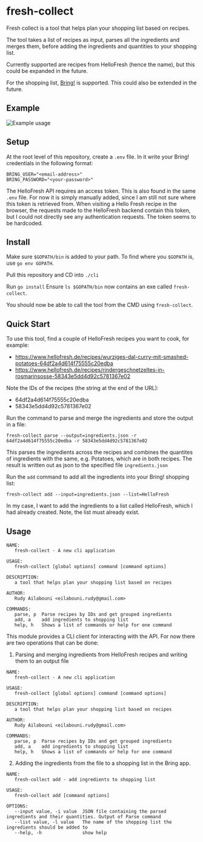 # fresh-collect
Fresh collect is a tool that helps plan your shopping list based on recipes. 

The tool takes a list of recipes as input, parses all the ingredients and merges them, before adding the ingredients and quantities to your shopping list. 

Currently supported are recipes from HelloFresh (hence the name), but this could be expanded in the future.

For the shopping list, [Bring!](https://www.getbring.com/en/home) is supported. This could also be extended in the future. 

## Example
![Example usage](./assets/usage.gif)

## Setup
At the root level of this repository, create a `.env` file. In it write your Bring! credentials in the following format:
```
BRING_USER="<email-address>"
BRING_PASSWORD="<your-password>"
```

The HelloFresh API requires an access token. This is also found in the same `.env` file. For now it is simply manually added, since I am still not sure where this token is retrieved from. 
When visiting a Hello Fresh recipe in the browser, the requests made to the HelloFresh backend contain this token, but I could not directly see any authentication requests. The token seems to be hardcoded. 

## Install
Make sure `$GOPATH/bin` is added to your path. To find where you `$GOPATH` is, use `go env GOPATH`.

Pull this repository and CD into `./cli` 

Run `go install`
Ensure `ls $GOPATH/bin` now contains an exe called `fresh-collect`. 

You should now be able to call the tool from the CMD using `fresh-collect`.

## Quick Start
To use this tool, find a couple of HelloFresh recipes you want to cook, for example:
* https://www.hellofresh.de/recipes/wurziges-dal-curry-mit-smashed-potatoes-64df2a4d614f75555c20edba
* https://www.hellofresh.de/recipes/rindergeschnetzeltes-in-rosmarinsosse-58343e5dd4d92c5781367e02

Note the IDs of the recipes (the string at the end of the URL):
* 64df2a4d614f75555c20edba
* 58343e5dd4d92c5781367e02

Run the command to parse and merge the ingredients and store the output in a file:

`fresh-collect parse --output=ingredients.json -r 64df2a4d614f75555c20edba -r 58343e5dd4d92c5781367e02`

This parses the ingredients across the recipes and combines the quantites of ingredients with the same, e.g. Potatoes, which are in both recipes.
The result is written out as json to the specified file `ingredients.json`

Run the `add` command to add all the ingredients into your Bring! shopping list:

`fresh-collect add --input=ingredients.json --list=HelloFresh`

In my case, I want to add the ingredients to a list called HelloFresh, which I had already created. Note, the list must already exist.

## Usage
```
NAME:
   fresh-collect - A new cli application

USAGE:
   fresh-collect [global options] command [command options]

DESCRIPTION:
   a tool that helps plan your shopping list based on recipes

AUTHOR:
   Rudy Ailabouni <eilabouni.rudy@gmail.com>

COMMANDS:
   parse, p  Parse recipes by IDs and get grouped ingredients
   add, a    add ingredients to shopping list
   help, h   Shows a list of commands or help for one command

```

This module provides a CLI client for interacting with the API. For now there are two operations that can be done:
1. Parsing and merging ingredients from HelloFresh recipes and writing them to an output file
```
NAME:
   fresh-collect - A new cli application

USAGE:
   fresh-collect [global options] command [command options]

DESCRIPTION:
   a tool that helps plan your shopping list based on recipes

AUTHOR:
   Rudy Ailabouni <eilabouni.rudy@gmail.com>

COMMANDS:
   parse, p  Parse recipes by IDs and get grouped ingredients
   add, a    add ingredients to shopping list
   help, h   Shows a list of commands or help for one command

```

2. Adding the ingredients from the file to a shopping list in the Bring app. 
```
NAME:
   fresh-collect add - add ingredients to shopping list

USAGE:
   fresh-collect add [command options]

OPTIONS:
   --input value, -i value  JSON file containing the parsed ingredients and their quantities. Output of Parse command
   --list value, -l value   The name of the shopping list the ingredients should be added to
   --help, -h               show help
```
